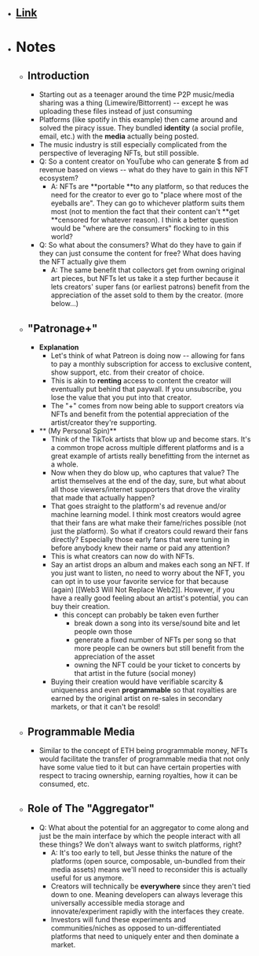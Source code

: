 - ## [Link](https://www.joincolossus.com/episodes/5917632/walden-a-primer-on-nfts)
- # Notes
    - ## Introduction
        - Starting out as a teenager around the time P2P music/media sharing was a thing (Limewire/Bittorrent) -- except he was uploading these files instead of just consuming
        - Platforms (like spotify in this example) then came around and solved the piracy issue. They bundled __identity__ (a social profile, email, etc.) with the __media__ actually being posted.
        - The music industry is still especially complicated from the perspective of leveraging NFTs, but still possible.
        - Q: So a content creator on YouTube who can generate $ from ad revenue based on views -- what do they have to gain in this NFT ecosystem?
            - A: NFTs are **portable **to any platform, so that reduces the need for the creator to ever go to "place where most of the eyeballs are". They can go to whichever platform suits them most (not to mention the fact that their content can't **get **censored for whatever reason). I think a better question would be "where are the consumers" flocking to in this world?
        - Q: So what about the consumers? What do they have to gain if they can just consume the content for free? What does having the NFT actually give them
            - A: The same benefit that collectors get from owning original art pieces, but NFTs let us take it a step further because it lets creators' super fans (or earliest patrons) benefit from the appreciation of the asset sold to them by the creator. (more below...)
    - ## "Patronage+"
        - **Explanation**
            - Let's think of what Patreon is doing now -- allowing for fans to pay a monthly subscription for access to exclusive content, show support, etc. from their creator of choice.
            - This is akin to __renting__ access to content the creator will eventually put behind that paywall. If you unsubscribe, you lose the value that you put into that creator.
            - The "+" comes from now being able to support creators via NFTs and benefit from the potential appreciation of the artist/creator they're supporting.
        - ** (My Personal Spin)**
            - Think of the TikTok artists that blow up and become stars. It's a common trope across multiple different platforms and is a great example of artists really benefitting from the internet as a whole.
            - Now when they do blow up, who captures that value? The artist themselves at the end of the day, sure, but what about all those viewers/internet supporters that drove the virality that made that actually happen?
            - That goes straight to the platform's ad revenue and/or machine learning model. I think most creators would agree that their fans are what make their fame/riches possible (not just the platform). So what if creators could reward their fans directly? Especially those early fans that were tuning in before anybody knew their name or paid any attention?
            - This is what creators can now do with NFTs. 
            -  Say an artist drops an album and makes each song an NFT. If you just want to listen, no need to worry about the NFT, you can opt in to use your favorite service for that because (again) [[Web3 Will Not Replace Web2]]. However, if you have a really good feeling about an artist's potential, you can buy their creation.
                - this concept can probably be taken even further
                    - break down a song into its verse/sound bite and let people own those
                    - generate a fixed number of NFTs per song so that more people can be owners but still benefit from the appreciation of the asset
                    - owning the NFT could be your ticket to concerts by that artist in the future (social money)
            - Buying their creation would have verifiable scarcity & uniqueness and even __programmable__ so that royalties are earned by the original artist on re-sales in secondary markets, or that it can't be resold!
    - ## Programmable Media
        - Similar to the concept of ETH being programmable money, NFTs would facilitate the transfer of programmable media that not only have some value tied to it but can have certain properties with respect to tracing ownership, earning royalties, how it can be consumed, etc.
    - ## Role of The "Aggregator"
        - Q: What about the potential for an aggregator to come along and just be the main interface by which the people interact with all these things? We don't always want to switch platforms, right?
            - A:  It's too early to tell, but Jesse thinks the nature of the platforms (open source, composable, un-bundled from their media assets) means we'll need to reconsider this is actually useful for us anymore.
            - Creators will technically be __everywhere__ since they aren't tied down to one. Meaning developers can always leverage this universally accessible media storage and innovate/experiment rapidly with the interfaces they create.
            - Investors will fund these experiments and communities/niches as opposed to un-differentiated platforms that need to uniquely enter and then dominate a market.
